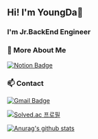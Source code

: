 ## Hi! I'm YoungDa👋
### I'm Jr.BackEnd Engineer

### 💬 More About Me
[![Notion Badge](http://img.shields.io/badge/-Portfolio-a1a094?style=flat-square&logo=notion&link=https://youngda.notion.site/YoungDaLee-27c855989b0442b9af96b9f3a29a2917)](https://youngda.notion.site/YoungDaLee-27c855989b0442b9af96b9f3a29a2917?pvs=4)

### 📫 Contact
[![Gmail Badge](https://img.shields.io/badge/Gmail-d14836?style=flat-square&logo=Gmail&logoColor=white&link=mailto:snugyun01@gmail.com)](mailto:ldy0956@gmail.com)      


[![Solved.ac
프로필](http://mazassumnida.wtf/api/v2/generate_badge?boj=ldy0956)](https://solved.ac/ldy0956)
   
   
[![Anurag's github stats](https://github-readme-stats.vercel.app/api?username=youngDaLee)](https://github.com/anuraghazra/github-readme-stats)
<!--
**youngDaLee/youngDaLee** is a ✨ _special_ ✨ repository because its `README.md` (this file) appears on your GitHub profile.

Here are some ideas to get you started:

- 🔭 I’m currently working on ...
- 🌱 I’m currently learning ...
- 👯 I’m looking to collaborate on ...
- 🤔 I’m looking for help with ...
- 💬 Ask me about ...
- 📫 How to reach me: ...
- 😄 Pronouns: ...
- ⚡ Fun fact: ...
-->
